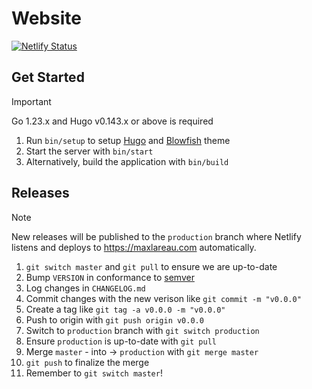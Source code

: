 # Website

[![Netlify Status](https://api.netlify.com/api/v1/badges/bdff0972-1374-41d9-90bb-63c4b9ba8f39/deploy-status)](https://app.netlify.com/sites/rainbow-tulumba-717edb/deploys)

## Get Started

> [!IMPORTANT]
>
> Go 1.23.x and Hugo v0.143.x or above is required

1. Run `bin/setup` to setup [Hugo](https://gohugo.io/installation) and [Blowfish](https://github.com/nunocoracao/blowfish) theme
2. Start the server with `bin/start`
3. Alternatively, build the application with `bin/build`

## Releases

> [!NOTE]
>
> New releases will be published to the `production` branch where Netlify listens and deploys to https://maxlareau.com automatically.

1. `git switch master` and `git pull` to ensure we are up-to-date
2. Bump `VERSION` in conformance to [semver](https://semver.org/)
3. Log changes in `CHANGELOG.md`
4. Commit changes with the new verison like `git commit -m "v0.0.0"`
5. Create a tag like `git tag -a v0.0.0 -m "v0.0.0"`
6. Push to origin with `git push origin v0.0.0`
7. Switch to `production` branch with `git switch production`
8. Ensure `production` is up-to-date with `git pull`
9. Merge `master` - into -> `production` with `git merge master`
10. `git push` to finalize the merge
11. Remember to `git switch master`!
